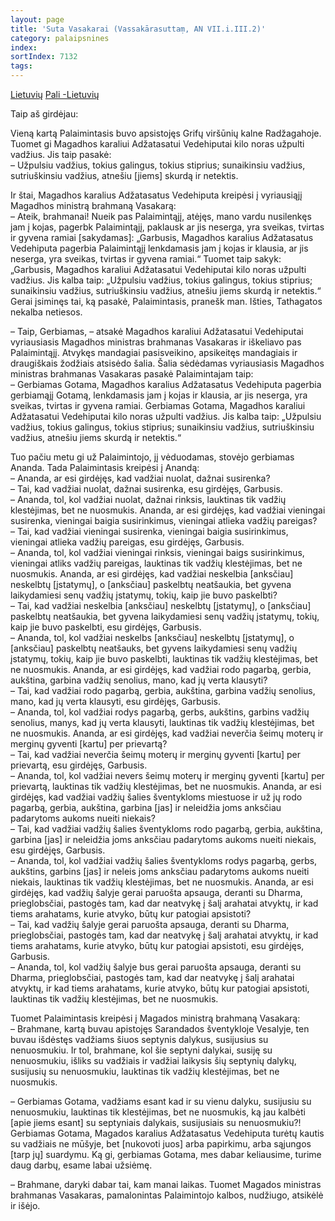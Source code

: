 ```yaml
---
layout: page
title: 'Suta Vasakarai (Vassakārasuttaṃ, AN VII.i.III.2)'
category: palaipsnines
index:  
sortIndex: 7132
tags:
---
```

<a href="../Vassakārasutta-lt" class="btn btn-primary btn-next">Lietuvių</a>
<a href="../Vassakārasutta-pali" class="btn btn-primary btn-next">Pali -Lietuvių</a> <br />

Taip aš girdėjau:

Vieną kartą Palaimintasis buvo apsistojęs Grifų viršūnių kalne Radžagahoje.
Tuomet gi Magadhos karaliui Adžatasatui Vedehiputai kilo noras užpulti vadžius.
Jis taip pasakė: <br/>
– Užpulsiu vadžius, tokius galingus, tokius stiprius; sunaikinsiu vadžius, sutriuškinsiu vadžius, atnešiu [jiems] skurdą ir netektis.

Ir štai, Magadhos karalius Adžatasatus Vedehiputa kreipėsi į vyriausiąjį Magadhos ministrą brahmaną Vasakarą:<br/>
– Ateik, brahmanai! Nueik pas Palaimintąjį, atėjęs, mano vardu nusilenkęs jam į kojas, pagerbk Palaimintąjį, paklausk ar jis neserga, yra sveikas, tvirtas ir gyvena ramiai [sakydamas]:
„Garbusis, Magadhos karalius Adžatasatus Vedehiputa pagerbia Palaimintąjį lenkdamasis jam į kojas ir klausia, ar jis neserga, yra sveikas, tvirtas ir gyvena ramiai.“
Tuomet taip sakyk: „Garbusis, Magadhos karaliui Adžatasatui Vedehiputai kilo noras užpulti vadžius.
Jis kalba taip: „Užpulsiu vadžius, tokius galingus, tokius stiprius; sunaikinsiu vadžius, sutriuškinsiu vadžius, atnešiu jiems skurdą ir netektis.“
Gerai įsiminęs tai, ką pasakė, Palaimintasis, pranešk man. Išties, Tathagatos nekalba netiesos. 

– Taip, Gerbiamas, – atsakė Magadhos karaliui Adžatasatui Vedehiputai vyriausiasis Magadhos ministras brahmanas Vasakaras ir iškeliavo pas Palaimintąjį. Atvykęs mandagiai pasisveikino, apsikeitęs mandagiais ir draugiškais žodžiais atsisėdo šalia.
Šalia sėdėdamas vyriausiasis Magadhos ministras brahmanas Vasakaras pasakė Palaimintajam taip:<br/>
– Gerbiamas Gotama, Magadhos karalius Adžatasatus Vedehiputa pagerbia gerbiamąjį Gotamą, lenkdamasis jam į kojas ir klausia, ar jis neserga, yra sveikas, tvirtas ir gyvena ramiai.
Gerbiamas Gotama, Magadhos karaliui Adžatasatui Vedehiputai kilo noras užpulti vadžius.
Jis kalba taip: „Užpulsiu vadžius, tokius galingus, tokius stiprius; sunaikinsiu vadžius, sutriuškinsiu vadžius, atnešiu jiems skurdą ir netektis.“


Tuo pačiu metu gi už Palaimintojo, jį vėduodamas, stovėjo gerbiamas Ananda.
Tada Palaimintasis kreipėsi į Anandą:<br/> 
– Ananda, ar esi girdėjęs, kad vadžiai nuolat, dažnai susirenka?<br/>
– Tai, kad vadžiai nuolat, dažnai susirenka, esu girdėjęs, Garbusis.<br/>
– Ananda, tol, kol vadžiai nuolat, dažnai rinksis, lauktinas tik vadžių klestėjimas, bet ne nuosmukis. Ananda, ar esi girdėjęs, kad vadžiai vieningai susirenka, vieningai baigia susirinkimus, vieningai atlieka vadžių pareigas?<br/>
– Tai, kad vadžiai vieningai susirenka, vieningai baigia susirinkimus, vieningai atlieka vadžių pareigas, esu girdėjęs, Garbusis.<br/>
– Ananda, tol, kol vadžiai vieningai rinksis, vieningai baigs susirinkimus, vieningai atliks vadžių pareigas, lauktinas tik vadžių klestėjimas, bet ne nuosmukis.
Ananda, ar esi girdėjęs, kad vadžiai neskelbia [anksčiau] neskelbtų [įstatymų], o [anksčiau] paskelbtų neatšaukia, bet gyvena laikydamiesi senų vadžių įstatymų, tokių, kaip jie buvo paskelbti? <br/>
– Tai, kad vadžiai neskelbia [anksčiau] neskelbtų [įstatymų], o [anksčiau] paskelbtų neatšaukia, bet gyvena laikydamiesi senų vadžių įstatymų, tokių, kaip jie buvo paskelbti, esu girdėjęs, Garbusis.<br/>
– Ananda, tol, kol vadžiai neskelbs [anksčiau] neskelbtų [įstatymų], o [anksčiau] paskelbtų neatšauks, bet gyvens laikydamiesi senų vadžių įstatymų, tokių, kaip jie buvo paskelbti, lauktinas tik vadžių klestėjimas, bet ne nuosmukis.
Ananda, ar esi girdėjęs, kad vadžiai rodo pagarbą, gerbia, aukština, garbina vadžių senolius, mano, kad jų verta klausyti?<br/>
– Tai, kad vadžiai rodo pagarbą, gerbia, aukština, garbina vadžių senolius, mano, kad jų verta klausyti, esu girdėjęs, Garbusis.<br/>
– Ananda, tol, kol vadžiai rodys pagarbą, gerbs, aukštins, garbins vadžių senolius, manys, kad jų verta klausyti, lauktinas tik vadžių klestėjimas, bet ne nuosmukis.
Ananda, ar esi girdėjęs, kad vadžiai neverčia šeimų moterų ir merginų gyventi [kartu] per prievartą?<br/>
– Tai, kad vadžiai neverčia šeimų moterų ir merginų gyventi [kartu] per prievartą, esu girdėjęs, Garbusis.<br/>
– Ananda, tol, kol vadžiai nevers šeimų moterų ir merginų gyventi [kartu] per prievartą, lauktinas tik vadžių klestėjimas, bet ne nuosmukis.
Ananda, ar esi girdėjęs, kad vadžiai vadžių šalies šventykloms miestuose ir už jų rodo pagarbą, gerbia, aukština, garbina [jas] ir neleidžia joms anksčiau padarytoms aukoms nueiti niekais?<br/>
– Tai, kad vadžiai vadžių šalies šventykloms rodo pagarbą, gerbia, aukština, garbina [jas] ir neleidžia joms anksčiau padarytoms aukoms nueiti niekais, esu girdėjęs, Garbusis.<br/>
– Ananda, tol, kol vadžiai vadžių šalies šventykloms rodys pagarbą, gerbs, aukštins, garbins [jas] ir neleis joms anksčiau padarytoms aukoms nueiti niekais, lauktinas tik vadžių klestėjimas, bet ne nuosmukis.
Ananda, ar esi girdėjęs, kad vadžių šalyje gerai paruošta apsauga, deranti su Dharma, prieglobsčiai, pastogės tam, kad dar neatvykę į šalį arahatai atvyktų, ir kad tiems arahatams, kurie atvyko, būtų kur patogiai apsistoti?<br/>
– Tai, kad vadžių šalyje gerai paruošta apsauga, deranti su Dharma, prieglobsčiai, pastogės tam, kad dar neatvykę į šalį arahatai atvyktų, ir kad tiems arahatams, kurie atvyko, būtų kur patogiai apsistoti, esu girdėjęs, Garbusis.<br/>
– Ananda, tol, kol vadžių šalyje bus gerai paruošta apsauga, deranti su Dharma, prieglobsčiai, pastogės tam, kad dar neatvykę į šalį arahatai atvyktų, ir kad tiems arahatams, kurie atvyko, būtų kur patogiai apsistoti, lauktinas tik vadžių klestėjimas, bet ne nuosmukis.

Tuomet Palaimintasis kreipėsi į Magados ministrą brahmaną Vasakarą:<br/>
– Brahmane, kartą buvau apistojęs Sarandados šventykloje Vesalyje, ten buvau išdėstęs vadžiams šiuos septynis dalykus, susijusius su nenuosmukiu. Ir tol, brahmane, kol šie septyni dalykai, susiję su nenuosmukiu, išliks su vadžiais ir vadžiai laikysis šių septynių dalykų, susijusių su nenuosmukiu, lauktinas tik vadžių klestėjimas, bet ne nuosmukis.

– Gerbiamas Gotama, vadžiams esant kad ir su vienu dalyku, susijusiu su nenuosmukiu, lauktinas tik klestėjimas, bet ne nuosmukis, ką jau kalbėti [apie jiems esant] su septyniais dalykais, susijusiais su nenuosmukiu?!
Gerbiamas Gotama, Magados karalius Adžatasatus Vedehiputa turėtų kautis su vadžiais ne mūšyje, bet [nukovoti juos] arba papirkimu, arba sąjungos [tarp jų] suardymu.
Ką gi, gerbiamas Gotama, mes dabar keliausime, turime daug darbų, esame labai užsiėmę.

– Brahmane, daryki dabar tai, kam manai laikas.
Tuomet Magados ministras brahmanas Vasakaras, pamalonintas Palaimintojo kalbos, nudžiugo, atsikėlė ir išėjo.


 